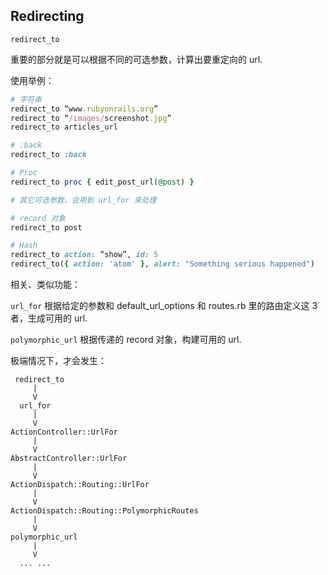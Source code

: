 ## Redirecting

```
redirect_to
```

重要的部分就是可以根据不同的可选参数，计算出要重定向的 url.

使用举例：

```ruby
# 字符串
redirect_to “www.rubyonrails.org”
redirect_to “/images/screenshot.jpg”
redirect_to articles_url

# :back
redirect_to :back

# Proc
redirect_to proc { edit_post_url(@post) }

# 其它可选参数，会用到 url_for 来处理

# record 对象
redirect_to post

# Hash
redirect_to action: “show”, id: 5
redirect_to({ action: 'atom' }, alert: "Something serious happened")
```

相关、类似功能：

`url_for` 根据给定的参数和 default_url_options 和 routes.rb 里的路由定义这 3 者，生成可用的 url.

`polymorphic_url` 根据传递的 record 对象，构建可用的 url.

极端情况下，才会发生：

```
 redirect_to
     |
     V
  url_for
     |
     V
ActionController::UrlFor
     |
     V
AbstractController::UrlFor
     |
     V
ActionDispatch::Routing::UrlFor
     |
     V
ActionDispatch::Routing::PolymorphicRoutes
     |
     V
polymorphic_url
     |
     V
  ... ...
```
